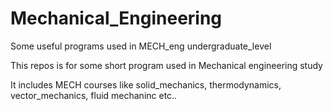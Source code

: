 # Mechanical_Engineering
Some useful programs used in MECH_eng undergraduate_level 

This repos is for some short program used in Mechanical engineering study

It includes MECH courses like solid_mechanics, thermodynamics, vector_mechanics, fluid mechaninc etc..
